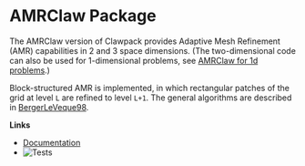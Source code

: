 # AMRClaw Package
The AMRClaw version of Clawpack provides Adaptive Mesh Refinement (AMR) capabilities in 2 and 3 space dimensions. (The two-dimensional code can also be used for 1-dimensional problems, see [AMRClaw for 1d problems](https://www.clawpack.org/amrclaw1d.html#amrclaw-1d).)

Block-structured AMR is implemented, in which rectangular patches of the grid at level `L` are refined to level `L+1`.  The general algorithms are described in [BergerLeVeque98]().

**Links**
 - [Documentation](https://www.clawpack.org/amrclaw.html)
 - ![Tests](https://github.com/clawpack/amrclaw/actions/workflows/testing.yml/badge.svg)